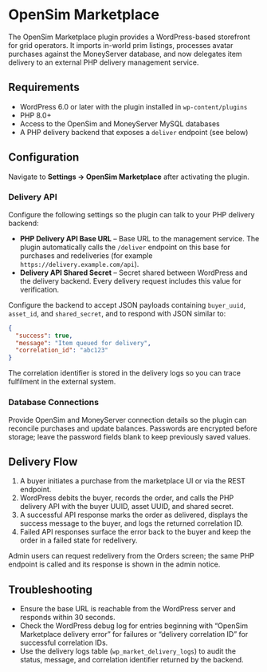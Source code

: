 # OpenSim Marketplace

The OpenSim Marketplace plugin provides a WordPress-based storefront for grid operators. It imports in-world prim listings, processes avatar purchases against the MoneyServer database, and now delegates item delivery to an external PHP delivery management service.

## Requirements
- WordPress 6.0 or later with the plugin installed in `wp-content/plugins`
- PHP 8.0+
- Access to the OpenSim and MoneyServer MySQL databases
- A PHP delivery backend that exposes a `deliver` endpoint (see below)

## Configuration
Navigate to **Settings → OpenSim Marketplace** after activating the plugin.

### Delivery API
Configure the following settings so the plugin can talk to your PHP delivery backend:

- **PHP Delivery API Base URL** – Base URL to the management service. The plugin automatically calls the `/deliver` endpoint on this base for purchases and redeliveries (for example `https://delivery.example.com/api`).
- **Delivery API Shared Secret** – Secret shared between WordPress and the delivery backend. Every delivery request includes this value for verification.

Configure the backend to accept JSON payloads containing `buyer_uuid`, `asset_id`, and `shared_secret`, and to respond with JSON similar to:

```json
{
  "success": true,
  "message": "Item queued for delivery",
  "correlation_id": "abc123"
}
```

The correlation identifier is stored in the delivery logs so you can trace fulfilment in the external system.

### Database Connections
Provide OpenSim and MoneyServer connection details so the plugin can reconcile purchases and update balances. Passwords are encrypted before storage; leave the password fields blank to keep previously saved values.

## Delivery Flow
1. A buyer initiates a purchase from the marketplace UI or via the REST endpoint.
2. WordPress debits the buyer, records the order, and calls the PHP delivery API with the buyer UUID, asset UUID, and shared secret.
3. A successful API response marks the order as delivered, displays the success message to the buyer, and logs the returned correlation ID.
4. Failed API responses surface the error back to the buyer and keep the order in a failed state for redelivery.

Admin users can request redelivery from the Orders screen; the same PHP endpoint is called and its response is shown in the admin notice.

## Troubleshooting
- Ensure the base URL is reachable from the WordPress server and responds within 30 seconds.
- Check the WordPress debug log for entries beginning with “OpenSim Marketplace delivery error” for failures or “delivery correlation ID” for successful correlation IDs.
- Use the delivery logs table (`wp_market_delivery_logs`) to audit the status, message, and correlation identifier returned by the backend.
